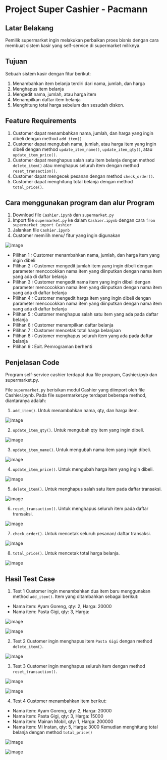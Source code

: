 # Project Super Cashier - Pacmann
## Latar Belakang
Pemilik supermarket ingin melakukan perbaikan proes bisnis dengan cara membuat sistem kasir yang self-service di supermarket miliknya.
## Tujuan
Sebuah sistem kasir dengan fitur berikut:
1. Menambahkan item belanja terdiri dari nama, jumlah, dan harga
2. Menghapus item belanja
3. Mengedit nama, jumlah, atau harga item
4. Menampilkan daftar item belanja
5. Menghitung total harga sebelum dan sesudah diskon.

## Feature Requirements
1. Customer dapat menambahkan nama, jumlah, dan harga yang ingin dibeli dengan method `add_item()`
2. Customer dapat mengubah nama, jumlah, atau harga item yang ingin dibeli dengan method `update_item_name()`, `update_item_qty()`, atau `update_item_price()`.
3. Customer dapat menghapus salah satu item belanja dengan method `delete_item()` atau menghapus seluruh item dengan method `reset_transaction()`.
4. Customer dapat mengecek pesanan dengan method `check_order()`.
5. Customer dapat menghitung total belanja dengan method `total_price()`.

## Cara menggunakan program dan alur Program
1. Download file `Cashier.ipynb` dan `supermarket.py`
2. Import file `supermarket.py` ke dalam `Cashier.ipynb` dengan cara `from supermarket import Cashier`
3. Jalankan file `Cashier.ipynb`
4. Customer memilih menu/ fitur yang ingin digunakan

![image](https://user-images.githubusercontent.com/61931377/232290777-2d304403-c18f-4ccf-940b-435b2d7c3f3b.png)

* Pilihan 1 : Customer menambahkan nama, jumlah, dan harga item yang ingin dibeli
* Pilihan 2 : Customer mengedit jumlah item yang ingin dibeli dengan parameter mencocokkan nama item yang diinputkan dengan nama item yang ada di daftar belanja
* Pilihan 3 : Customer mengedit nama item yang ingin dibeli dengan parameter mencocokkan nama item yang diinputkan dengan nama item yang ada di daftar belanja
* Pilihan 4 : Customer mengedit harga item yang ingin dibeli dengan parameter mencocokkan nama item yang diinputkan dengan nama item yang ada di daftar belanja
* Pilihan 5 : Customer menghapus salah satu item yang ada pada daftar belanja
* Pilihan 6 : Customer menampilkan daftar belanja
* Pilihan 7 : Customer mencetak total harga belanjaan
* Pilihan 8 : Customer menghapus seluruh item yang ada pada daftar belanja
* Pilihan 9 : Exit. Pemrograman berhenti

## Penjelasan Code

Program self-service cashier terdapat dua file program, Cashier.ipyb dan supermarket.py.

File `supermarket.py` berisikan modul Cashier yang diimport oleh file Cashier.ipynb. Pada file supermarket.py terdapat beberapa method, diantaranya adalah:

1. `add_item()`. Untuk menambahkan nama, qty, dan harga item.

![image](https://user-images.githubusercontent.com/61931377/232299314-8684ffb6-4b62-4538-a7a1-7478f9515c8e.png)

2. `update_item_qty()`. Untuk mengubah qty item yang ingin dibeli.

![image](https://user-images.githubusercontent.com/61931377/232299428-74a778ad-704f-4b18-8901-c78ab020f85c.png)

3. `update_item_name()`. Untuk mengubah nama item yang ingin dibeli.

![image](https://user-images.githubusercontent.com/61931377/232299683-da4d6cbf-09a1-4b65-a71c-ba5acb9664ab.png)

4. `update_item_price()`. Untuk mengubah harga item yang ingin dibeli.

![image](https://user-images.githubusercontent.com/61931377/232299733-6678ab18-6e50-4819-8064-4c8d14de684e.png)

5. `delete_item()`. Untuk menghapus salah satu item pada daftar transaksi.

![image](https://user-images.githubusercontent.com/61931377/232299774-9922485d-e8c0-42b7-aaae-d1f633883420.png)

6. `reset_transaction()`. Untuk menghapus seluruh item pada daftar transaksi.

![image](https://user-images.githubusercontent.com/61931377/232299811-a4346218-5963-4de2-857e-135fc71627d7.png)

7. `check_order()`. Untuk mencetak seluruh pesanan/ daftar transaksi.

![image](https://user-images.githubusercontent.com/61931377/232299843-48afc95a-2843-40f5-8849-44bd3076a057.png)

8. `total_price()`. Untuk mencetak total harga belanja.

![image](https://user-images.githubusercontent.com/61931377/232299881-6506d113-ae1c-45d7-9933-c042975524a1.png)


## Hasil Test Case
1. Test 1
Customer ingin menambahkan dua item baru menggunakan method `add_item()`. Item yang ditambahkan sebagai berikut:
  * Nama item: Ayam Goreng, qty: 2, Harga: 20000
  * Nama item: Pasta Gigi, qty: 3, Harga: 
  
![image](https://user-images.githubusercontent.com/61931377/232291685-2cdf6f2d-da68-4232-b5d0-a861e981291e.png)

![image](https://user-images.githubusercontent.com/61931377/232291702-f1df7de4-d07c-4cff-8f9b-662e2ca10bcf.png)

  
2. Test 2
Customer ingin menghapus item `Pasta Gigi` dengan method `delete_item()`.

![image](https://user-images.githubusercontent.com/61931377/232291812-8ac96d74-833e-4274-bca8-0c72c3a96a2e.png)

3. Test 3
Customer ingin menghapus seluruh item dengan method `reset_transaction()`.

![image](https://user-images.githubusercontent.com/61931377/232291914-3018e084-445c-4d54-838e-db754758e34c.png)

![image](https://user-images.githubusercontent.com/61931377/232291962-45e844ab-514e-49e9-a5ea-508c94cfdb2a.png)

4. Test 4
Customer menambahkan item berikut:
  * Nama item: Ayam Goreng, qty: 2, Harga: 20000
  * Nama item: Pasta Gigi, qty: 3, Harga: 15000
  * Nama item: Mainan Mobil, qty: 1, Harga: 200000
  * Nama item: Mi Instan, qty: 5, Harga: 3000
Kemudian menghitung total belanja dengan method `total_price()`

![image](https://user-images.githubusercontent.com/61931377/232292270-b0f4667c-bf0e-4f8f-a83d-6340a36526a9.png)

![image](https://user-images.githubusercontent.com/61931377/232292361-c5dae2ad-10d6-40f9-a858-8baeaaf636e5.png)

